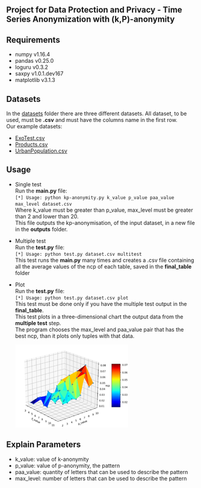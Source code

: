 ## Project for Data Protection and Privacy - Time Series Anonymization with (k,P)-anonymity

## Requirements <br /> 
- numpy v1.16.4 <br />
- pandas v0.25.0 <br />
- loguru v0.3.2 <br /> 
- saxpy v1.0.1.dev167 <br />
- matplotlib v3.1.3 <br />

## Datasets <br />
In the [datasets](/datasets "datasets") folder there are three different datasets. All dataset, to be used, must be **.csv** and must have the columns name in the first row. <br />
Our example datasets: <br />
- [ExoTest.csv](datasets/ExoTest.csv "ExoTest.csv") <br />
- [Products.csv](datasets/Products.csv "Products.csv") <br />
- [UrbanPopulation.csv](datasets/UrbanPopulation.csv "UrbanPopulation.csv") <br />
## Usage <br />
- Single test <br />
	Run the **main.py** file:<br />
	`[*] Usage: python kp-anonymity.py k_value p_value paa_value max_level dataset.csv`<br />
	Where k_value must be greater than p_value, max_level must be greater than 2 and lower than 20.<br />
	This file outputs the kp-anonymisation, of the input dataset, in a new file in the **outputs** folder.<br />

- Multiple test<br />
	Run the **test.py** file:<br />
	`[*] Usage: python test.py dataset.csv multitest`<br />
	This test runs the **main.py** many times and creates a .csv file containing all the average values of the ncp of each table, saved in the **final_table** folder <br />

- Plot<br />
	Run the **test.py** file:<br />
	`[*] Usage: python test.py dataset.csv plot`<br />
	This test must be done only if you have the multiple test output in the **final_table**.<br />
	This test plots in a three-dimensional chart the output data from the **multiple test** step.<br />
	The program chooses the max_level and paa_value pair that has the best ncp, than it plots only tuples with that data.<br />
  
   <img src="IMG/plot_ExoTest.jpg" alt="Plot" width="300"/>

## Explain Parameters <br />
- k_value: value of k-anonymity <br />
- p_value: value of p-anonymity, the pattern <br />
- paa_value: quantity of letters that can be used to describe the pattern <br />
- max_level: number of letters that can be used to describe the pattern <br />

   

